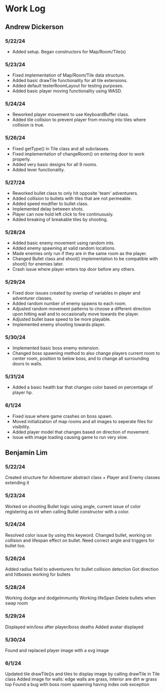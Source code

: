 # Work Log

## Andrew Dickerson

### 5/22/24

 - Added setup. Began constructors for Map/Room/Tile(s)

### 5/23/24

 - Fixed implementation of Map/Room/Tile data structure.
 - Added basic drawTile functionality for all tile extensions.
 - Added default testerRoomLayout for testing purposes.
 - Added basic player moving functionality using WASD.

### 5/24/24

 - Reworked player movement to use KeyboardBuffer class.
 - Added tile collision to prevent player from moving into tiles where collision is true.

### 5/26/24

- Fixed getType() in Tile class and all subclasses. 
- Fixed implementation of changeRoom() on entering door to work properly. 
- Added very basic designs for all 9 rooms.
- Added lever functionality.

### 5/27/24

- Reworked bullet class to only hit opposite 'team' adventurers. 
- Added collision to bullets with tiles that are not permeable.
- Added speed modifier to bullet class.
- Implemented delay between shots. 
- Player can now hold left click to fire continuously.
- Added breaking of breakable tiles by shooting.

### 5/28/24

- Added basic enemy movement using random ints.
- Added enemy spawning at valid random locations.
- Made enemies only run if they are in the same room as the player.
- Changed Bullet class and shoot() implementation to be compatible with shoot() for enemies later.
- Crash issue where player enters top door before any others.

### 5/29/24

- Fixed door issues created by overlap of variables in player and adventurer classes.
- Added random number of enemy spawns to each room. 
- Adjusted random movement patterns to choose a different direction upon hitting wall and to occasionally move towards the player.
- Adjusted bullet base speed to be more playable.
- Implemented enemy shooting towards player.

### 5/30/24

- Implemented basic boss enemy extension.
- Changed boss spawning method to also change players current room to center room, position to below boss, and to change all surrounding doors to walls.

### 5/31/24

- Added a basic health bar that changes color based on percentage of player hp.

### 6/1/24

- Fixed issue where game crashes on boss spawn. 
- Moved initialization of map rooms and all images to seperate files for visibility.
- Added player model that changes based on direction of movement.
- Issue with image loading causing game to run very slow.

## Benjamin Lim

### 5/22/24

Created structure for Adventurer abstract class + Player and Enemy classes extending it

### 5/23/24

Worked on shooting Bullet logic using angle, current issue of color registering as int when calling Bullet constructor with a color. 

### 5/24/24

Resolved color issue by using this keyword. Changed bullet, working on collision and lifespan effect on bullet. Need correct angle and triggers for bullet too.

### 5/26/24

Added radius field to adventurers for bullet collision detection
Got direction and hitboxes working for bullets

### 5/28/24

Working dodge and dodgeImmunity
Working lifeSpan
Delete bullets when swap room

### 5/29/24

Displayed win/loss after player/boss deaths
Added avatar displayed

### 5/30/24

Found and replaced player image with a svg image

### 6/1/24

Updated tile drawTile()s and tiles to display image by calling drawTile in Tile class
Added image for walls: edge walls are grass, interior are dirt w grass top
Found a bug with boss room spawning having index oob exception
